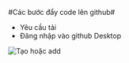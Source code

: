 #Các bước đẩy code lên github#
- Yêu cầu  tải [](https://desktop.github.com/)
- Đăng nhập vào github Desktop 

![Tạo hoặc add](https://prnt.sc/vRc4xLhW9PtJ)

